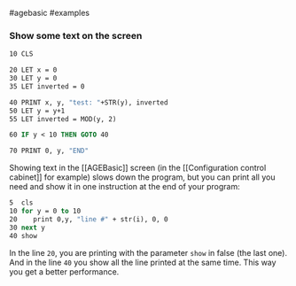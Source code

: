 #agebasic #examples 
### Show some text on the screen

```vb
10 CLS

20 LET x = 0
30 LET y = 0
35 LET inverted = 0

40 PRINT x, y, "test: "+STR(y), inverted
50 LET y = y+1
55 LET inverted = MOD(y, 2)

60 IF y < 10 THEN GOTO 40

70 PRINT 0, y, "END"
```

Showing text in the [[AGEBasic]] screen (in the [[Configuration control cabinet]] for example) slows down the program, but you can print all you need and show it in one instruction at the end of your program:

```vb
5  cls
10 for y = 0 to 10
20    print 0,y, "line #" + str(i), 0, 0
30 next y
40 show
```

In the line `20`, you are printing with the parameter `show` in false (the last one). And in the line `40` you show all the line printed at the same time. This way you get a better performance.